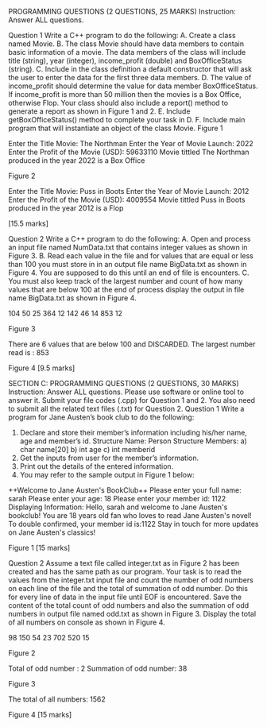 PROGRAMMING QUESTIONS (2 QUESTIONS, 25 MARKS)
Instruction: Answer ALL questions.

Question 1
Write a C++ program to do the following:
A. Create a class named Movie.
B. The class Movie should have data members to contain basic information of a movie. The data members of the class will include title (string), year (integer), income_profit (double) and BoxOfficeStatus (string).
C. Include in the class definition a default constructor that will ask the user to enter the data for the first three data members.
D. The value of income_profit should determine the value for data member
BoxOfficeStatus. If income_profit is more than 50 million then the
movies is a Box Office, otherwise Flop. Your class should also include a
report() method to generate a report as shown in Figure 1 and 2.
E. Include getBoxOfficeStatus() method to complete your task in D.
F. Include main program that will instantiate an object of the class Movie.
Figure 1

Enter the Title Movie: The Northman
Enter the Year of Movie Launch: 2022
Enter the Profit of the Movie (USD): 59633110
Movie tittled The Northman produced in the year 2022 is a Box Office

Figure 2

Enter the Title Movie: Puss in Boots
Enter the Year of Movie Launch: 2012
Enter the Profit of the Movie (USD): 4009554
Movie tittled Puss in Boots produced in the year 2012 is a Flop

[15.5 marks]


Question 2
Write a C++ program to do the following:
A. Open and process an input file named NumData.txt that contains integer values
as shown in Figure 3.
B. Read each value in the file and for values that are equal or less than 100 you must
store in in an output file name BigData.txt as shown in Figure 4. You are
supposed to do this until an end of file is encounters.
C. You must also keep track of the largest number and count of how many values that
are below 100 at the end of process display the output in file name BigData.txt
as shown in Figure 4.

104
50
25
364
12
142
46
14
853
12

Figure 3

There are 6 values that are below 100 and DISCARDED.
The largest number read is : 853

Figure 4
[9.5 marks]


























SECTION C: PROGRAMMING QUESTIONS (2 QUESTIONS, 30 MARKS)
Instruction: Answer ALL questions. Please use software or online tool to answer
it. Submit your file codes (.cpp) for Question 1 and 2. You also need to submit all
the related text files (.txt) for Question 2.
Question 1
Write a program for Jane Austen’s book club to do the following:
1. Declare and store their member’s information including his/her name, age and
member’s id.
Structure Name: Person
Structure Members:
a) char name[20]
b) int age
c) int memberid
2. Get the inputs from user for the member’s information.
3. Print out the details of the entered information.
4. You may refer to the sample output in Figure 1 below:

++Welcome to Jane Austen's BookClub++
Please enter your full name: sarah
Please enter your age: 18
Please enter your member id: 1122
Displaying Information:
Hello, sarah and welcome to Jane Austen's bookclub!
You are 18 years old fan who loves to read Jane Austen's novel!
To double confirmed, your member id is:1122
Stay in touch for more updates on Jane Austen's classics!

Figure 1
[15 marks]


Question 2
Assume a text file called integer.txt as in Figure 2 has been created and has the
same path as our program. Your task is to read the values from the integer.txt
input file and count the number of odd numbers on each line of the file and the total of
summation of odd number. Do this for every line of data in the input file until EOF is
encountered. Save the content of the total count of odd numbers and also the summation
of odd numbers in output file named odd.txt as shown in Figure 3. Display the total
of all numbers on console as shown in Figure 4.

98
150
54
23
702
520
15

Figure 2

Total of odd number : 2
Summation of odd number: 38

Figure 3

The total of all numbers: 1562

Figure 4
[15 marks]

